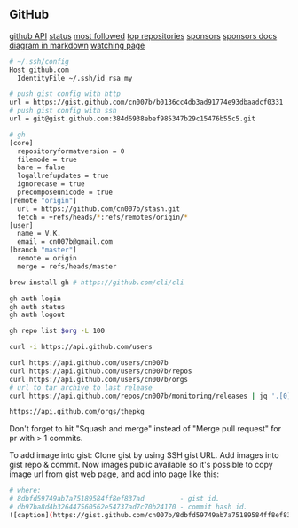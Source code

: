 GitHub
-

[github API](https://docs.github.com/en/rest)
[status](https://www.githubstatus.com/)
[most followed](https://github.com/search?utf8=%E2%9C%93&q=followers%3A%3E%3D10000&type=Users)
[top repositories](https://github.com/search?q=stars:%3E1&s=stars&type=Repositories)
[sponsors](https://github.com/sponsors/cn007b)
[sponsors docs](https://help.github.com/en/github/supporting-the-open-source-community-with-github-sponsors/about-github-sponsors)
[diagram in markdown](https://github.com/mermaid-js/mermaid)
[watching page](https://github.com/watching)

````sh
# ~/.ssh/config
Host github.com
  IdentityFile ~/.ssh/id_rsa_my

# push gist config with http
url = https://gist.github.com/cn007b/b0136cc4db3ad91774e93dbaadcf0331
# push gist config with ssh
url = git@gist.github.com:384d6938ebef985347b29c15476b55c5.git

# gh
[core]
  repositoryformatversion = 0
  filemode = true
  bare = false
  logallrefupdates = true
  ignorecase = true
  precomposeunicode = true
[remote "origin"]
  url = https://github.com/cn007b/stash.git
  fetch = +refs/heads/*:refs/remotes/origin/*
[user]
  name = V.K.
  email = cn007b@gmail.com
[branch "master"]
  remote = origin
  merge = refs/heads/master

````

````sh
brew install gh # https://github.com/cli/cli

gh auth login
gh auth status
gh auth logout

gh repo list $org -L 100
````

````sh
curl -i https://api.github.com/users

curl https://api.github.com/users/cn007b
curl https://api.github.com/users/cn007b/repos
curl https://api.github.com/users/cn007b/orgs
# url to tar archive to last release
curl https://api.github.com/repos/cn007b/monitoring/releases | jq '.[0].assets[].browser_download_url' | grep linux

https://api.github.com/orgs/thepkg
````

Don't forget to hit "Squash and merge" instead of "Merge pull request" for pr with > 1 commits.

To add image into gist:
Clone gist by using SSH gist URL.
Add images into gist repo & commit.
Now images public available so it's possible to copy image url from gist web page,
and add into page like this:

````sh
# where:
# 8dbfd59749ab7a75189584ff8ef837ad         - gist id.
# db97ba8d4b326447560562e54737ad7c70b24170 - commit hash id.
![caption](https://gist.github.com/cn007b/8dbfd59749ab7a75189584ff8ef837ad/raw/db97ba8d4b326447560562e54737ad7c70b24170/1.png)
````

